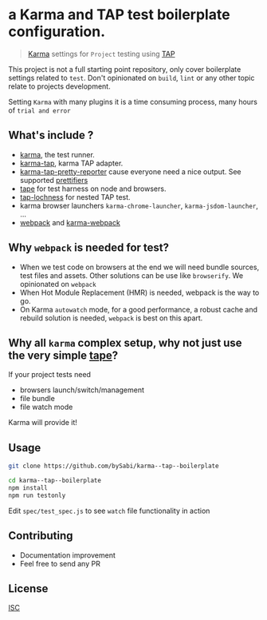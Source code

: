 # a Karma and TAP test boilerplate configuration.

> [Karma][karma] settings for `Project` testing using [TAP][tap]

[karma]: http://karma-runner.github.io/1.0/index.html
[tap]: https://testanything.org/

This project is not a full starting point repository, only cover boilerplate settings related to `test`. Don't opinionated on `build`, `lint` or any other topic relate to projects development.

Setting `Karma` with many plugins it is a time consuming process, many hours of `trial and error`

## What's include ?
* [karma][karma], the test runner.
* [karma-tap](https://github.com/tmcw-up-for-adoption/karma-tap), karma TAP adapter.
* [karma-tap-pretty-reporter](https://github.com/bySabi/karma-tap-pretty-reporter) cause everyone need a nice output. See supported [prettifiers](https://github.com/bySabi/karma-tap-pretty-reporter#supported-prettifiers)
* [tape](https://github.com/substack/tape) for test harness on node and browsers.
* [tap-lochness](https://github.com/bySabi/tap-lochnest) for nested TAP test.
* karma browser launchers `karma-chrome-launcher`, `karma-jsdom-launcher`, ...
* [webpack](https://webpack.github.io/) and [karma-webpack](https://github.com/webpack/karma-webpack)

## Why `webpack` is needed for test?
* When we test code on browsers at the end we will need bundle sources, test files and assets. Other solutions can be use like `browserify`. We opinionated on `webpack`
* When Hot Module Replacement (HMR) is needed, webpack is the way to go.
* On Karma `autowatch` mode, for a good performance, a robust cache and rebuild solution is needed, `webpack` is best on this apart.

## Why all `karma` complex setup, why not just use the very simple [tape](https://github.com/substack/tape)?
If your project tests need
* browsers launch/switch/management
* file bundle
* file watch mode

Karma will provide it!

## Usage

```bash
git clone https://github.com/bySabi/karma--tap--boilerplate

cd karma--tap--boilerplate
npm install
npm run testonly
```
Edit `spec/test_spec.js` to see `watch` file functionality in action

## Contributing

* Documentation improvement
* Feel free to send any PR

## License

[ISC][isc-license]

[isc-license]:./LICENSE
